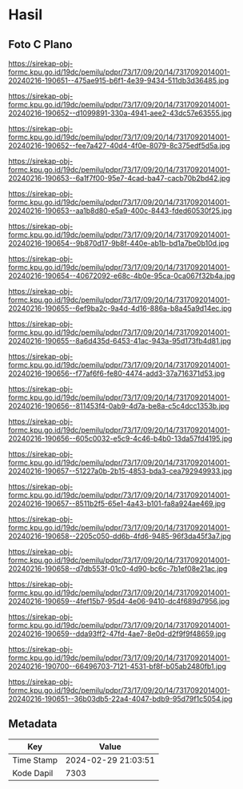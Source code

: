 # Hasil

## Foto C Plano

https://sirekap-obj-formc.kpu.go.id/19dc/pemilu/pdpr/73/17/09/20/14/7317092014001-20240216-190651--475ae915-b6f1-4e39-9434-511db3d36485.jpg

https://sirekap-obj-formc.kpu.go.id/19dc/pemilu/pdpr/73/17/09/20/14/7317092014001-20240216-190652--d1099891-330a-4941-aee2-43dc57e63555.jpg

https://sirekap-obj-formc.kpu.go.id/19dc/pemilu/pdpr/73/17/09/20/14/7317092014001-20240216-190652--fee7a427-40d4-4f0e-8079-8c375edf5d5a.jpg

https://sirekap-obj-formc.kpu.go.id/19dc/pemilu/pdpr/73/17/09/20/14/7317092014001-20240216-190653--6a1f7f00-95e7-4cad-ba47-cacb70b2bd42.jpg

https://sirekap-obj-formc.kpu.go.id/19dc/pemilu/pdpr/73/17/09/20/14/7317092014001-20240216-190653--aa1b8d80-e5a9-400c-8443-fded60530f25.jpg

https://sirekap-obj-formc.kpu.go.id/19dc/pemilu/pdpr/73/17/09/20/14/7317092014001-20240216-190654--9b870d17-9b8f-440e-ab1b-bd1a7be0b10d.jpg

https://sirekap-obj-formc.kpu.go.id/19dc/pemilu/pdpr/73/17/09/20/14/7317092014001-20240216-190654--40672092-e68c-4b0e-95ca-0ca067f32b4a.jpg

https://sirekap-obj-formc.kpu.go.id/19dc/pemilu/pdpr/73/17/09/20/14/7317092014001-20240216-190655--6ef9ba2c-9a4d-4d16-886a-b8a45a9d14ec.jpg

https://sirekap-obj-formc.kpu.go.id/19dc/pemilu/pdpr/73/17/09/20/14/7317092014001-20240216-190655--8a6d435d-6453-41ac-943a-95d173fb4d81.jpg

https://sirekap-obj-formc.kpu.go.id/19dc/pemilu/pdpr/73/17/09/20/14/7317092014001-20240216-190656--f77af6f6-fe80-4474-add3-37a716371d53.jpg

https://sirekap-obj-formc.kpu.go.id/19dc/pemilu/pdpr/73/17/09/20/14/7317092014001-20240216-190656--811453f4-0ab9-4d7a-be8a-c5c4dcc1353b.jpg

https://sirekap-obj-formc.kpu.go.id/19dc/pemilu/pdpr/73/17/09/20/14/7317092014001-20240216-190656--605c0032-e5c9-4c46-b4b0-13da57fd4195.jpg

https://sirekap-obj-formc.kpu.go.id/19dc/pemilu/pdpr/73/17/09/20/14/7317092014001-20240216-190657--51227a0b-2b15-4853-bda3-cea792949933.jpg

https://sirekap-obj-formc.kpu.go.id/19dc/pemilu/pdpr/73/17/09/20/14/7317092014001-20240216-190657--8511b2f5-65e1-4a43-b101-fa8a924ae469.jpg

https://sirekap-obj-formc.kpu.go.id/19dc/pemilu/pdpr/73/17/09/20/14/7317092014001-20240216-190658--2205c050-dd6b-4fd6-9485-96f3da45f3a7.jpg

https://sirekap-obj-formc.kpu.go.id/19dc/pemilu/pdpr/73/17/09/20/14/7317092014001-20240216-190658--d7db553f-01c0-4d90-bc6c-7b1ef08e21ac.jpg

https://sirekap-obj-formc.kpu.go.id/19dc/pemilu/pdpr/73/17/09/20/14/7317092014001-20240216-190659--4fef15b7-95d4-4e06-9410-dc4f689d7956.jpg

https://sirekap-obj-formc.kpu.go.id/19dc/pemilu/pdpr/73/17/09/20/14/7317092014001-20240216-190659--dda93ff2-47fd-4ae7-8e0d-d2f9f9f48659.jpg

https://sirekap-obj-formc.kpu.go.id/19dc/pemilu/pdpr/73/17/09/20/14/7317092014001-20240216-190700--66496703-7121-4531-bf8f-b05ab2480fb1.jpg

https://sirekap-obj-formc.kpu.go.id/19dc/pemilu/pdpr/73/17/09/20/14/7317092014001-20240216-190651--36b03db5-22a4-4047-bdb9-95d79f1c5054.jpg


## Metadata

| Key        | Value               |
| ---------- | ------------------- |
| Time Stamp | 2024-02-29 21:03:51 |
| Kode Dapil | 7303                |



